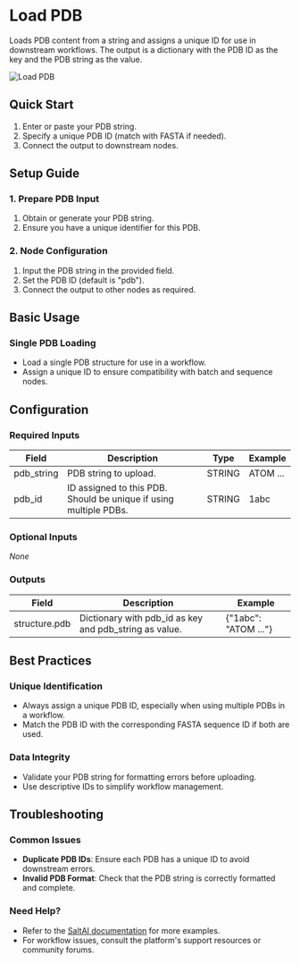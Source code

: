 # Load PDB

Loads PDB content from a string and assigns a unique ID for use in downstream workflows. The output is a dictionary with the PDB ID as the key and the PDB string as the value.

<img src="/images/nodes/biotech/biotech-utils/load-pdb.png" alt="Load PDB" class="rounded-lg">

## Quick Start

1. Enter or paste your PDB string.
2. Specify a unique PDB ID (match with FASTA if needed).
3. Connect the output to downstream nodes.

## Setup Guide

### 1. Prepare PDB Input
1. Obtain or generate your PDB string.
2. Ensure you have a unique identifier for this PDB.

### 2. Node Configuration
1. Input the PDB string in the provided field.
2. Set the PDB ID (default is "pdb").
3. Connect the output to other nodes as required.

## Basic Usage

### Single PDB Loading
* Load a single PDB structure for use in a workflow.
* Assign a unique ID to ensure compatibility with batch and sequence nodes.

## Configuration

### Required Inputs
| Field      | Description                                                                 | Type    | Example   |
|------------|-----------------------------------------------------------------------------|---------|-----------|
| pdb_string | PDB string to upload.                                                       | STRING  | ATOM ...  |
| pdb_id     | ID assigned to this PDB. Should be unique if using multiple PDBs.           | STRING  | 1abc      |

### Optional Inputs
*None*

### Outputs
| Field          | Description                                         | Example                |
|----------------|-----------------------------------------------------|------------------------|
| structure.pdb  | Dictionary with pdb_id as key and pdb_string as value. | {"1abc": "ATOM ..."} |

## Best Practices

### Unique Identification
* Always assign a unique PDB ID, especially when using multiple PDBs in a workflow.
* Match the PDB ID with the corresponding FASTA sequence ID if both are used.

### Data Integrity
* Validate your PDB string for formatting errors before uploading.
* Use descriptive IDs to simplify workflow management.

## Troubleshooting

### Common Issues
* **Duplicate PDB IDs**: Ensure each PDB has a unique ID to avoid downstream errors.
* **Invalid PDB Format**: Check that the PDB string is correctly formatted and complete.

### Need Help?
* Refer to the [SaltAI documentation](https://docs.salt.ai/) for more examples.
* For workflow issues, consult the platform's support resources or community forums.
